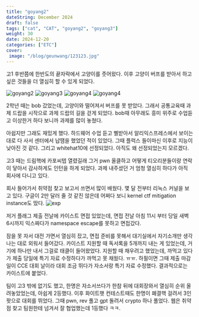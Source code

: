 ```yaml
---
title: "goyang2"
dateString: December 2024
draft: false
tags: ["cat", "CAT", "goyang2", "goyang3"]
weight: 30
date: 2024-12-20
categories: ["ETC"]
cover:
 image: "/blog/geunwang/123123.jpg"
---
```


고1 후반쯤에 한반도의 끝자락에서 고양이를 줏어왔다.
이후 고양이 버프를 받아서 하고 싶은 것들을 더 열심히 할 수 있게 되었다.

![goyang2](/blog/geunwang/20240116_094214.jpg)
![goyang3](/blog/geunwang/20241129_084448.jpg)
![goyang4](/blog/geunwang/20240710_201001.jpg)
![goyang4](/blog/geunwang/20240526_122229.jpg)

2학년 때는 bob 갔었는데, 고양이와 떨어져서 버프를 못 받았다.
그래서 공통교육때 과제 드랍을 시작으로 과제 드랍의 길을 걷게 되었다.
bob때 아무래도 흥미 위주로 수업듣고 이상한거 하다 보니까 과제를 많이 놓쳤다.

아쉽지만 그래도 재밌게 했다.
하드웨어 수업 듣고 삘받아서 알리익스프레스에서 보이는 대로 다 사서 센터에서 납땜을 했었던 적이 있었다.
그때 플럭스 들이마신 이후로 지능이 낮아진 것 같다.
그리고 whitehat10에 선정되었다.
아직도 왜 선정되었는지 모르겠다.

고3 때는 드림핵에 카포씨텝 열렸길래 그거 pwn 올클하고 어떻게 티오리분들이랑 연락이 닿아서 감사하게도 인턴을 하게 되었다.
과제 내주셨던 거 엄청 열심히 하다가 아직 회사에 다니고 있다.

회사 들어가서 취약점 찾고 보고서 쓰면서 많이 배웠다.
몇 달 전부터 리눅스 커널을 보고 있다.
구글이 2만 달러 줄 것 같진 않은데 어쩌다 보니 kernel ctf mitigation instance도 땄다.
![exp](/blog/geunwang/image.png)

저거 플래그 제출 전날에 카이스트 면접 있었는데, 면접 전날 아침 11시 부터 당일 새벽 6시까지 익스짜다가 namespace escape를 못하고 면접갔다.

잠을 못 자서 대전 가면서 열심히 잤고, 면접 준비를 못해서 대기실에서 자기소개만 생각나는 대로 외워서 들어갔다.
카이스트 지원할 때 독서록을 5개까지 내는 게 있었는데, 거기에 하나만 내서 그걸로 태클이 들어왔었다.
지원할 때 채우려고 했었는데, 까먹고 있다가 제출 당일에 특기 자료 수정하다가 까먹고 못 채웠다. ㅠㅠ.
하필이면 그때 제출 마감일이 CCE 대회 날이라 대회 조금 뛰다가 자소서랑 특기 자료 수정했다.
결과적으로는 카이스트에 붙었다.

팀이 고3 밖에 없기도 했고, 한명은 자소서쓰다가 한참 뒤에 대회장와서 열심히 순위 올려놓았었는데, 아쉽게 2등했다.
이후 화이트햇 컨테스트때도 한명이 폐결핵 걸려서 3인팟으로 대회를 뛰었다.
그때 pwn, rev 풀고 gpt 돌려서 crypto 하나 풀었다.
웹은 취약점 찾고 팀원한테 넘겨서 잘 협업했는데 1등했다 ㅋㅋ.
